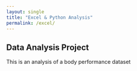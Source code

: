 ```yaml
---
layout: single
title: "Excel & Python Analysis"
permalink: /excel/
---
```


## Data Analysis Project

This is an analysis of a body performance dataset

